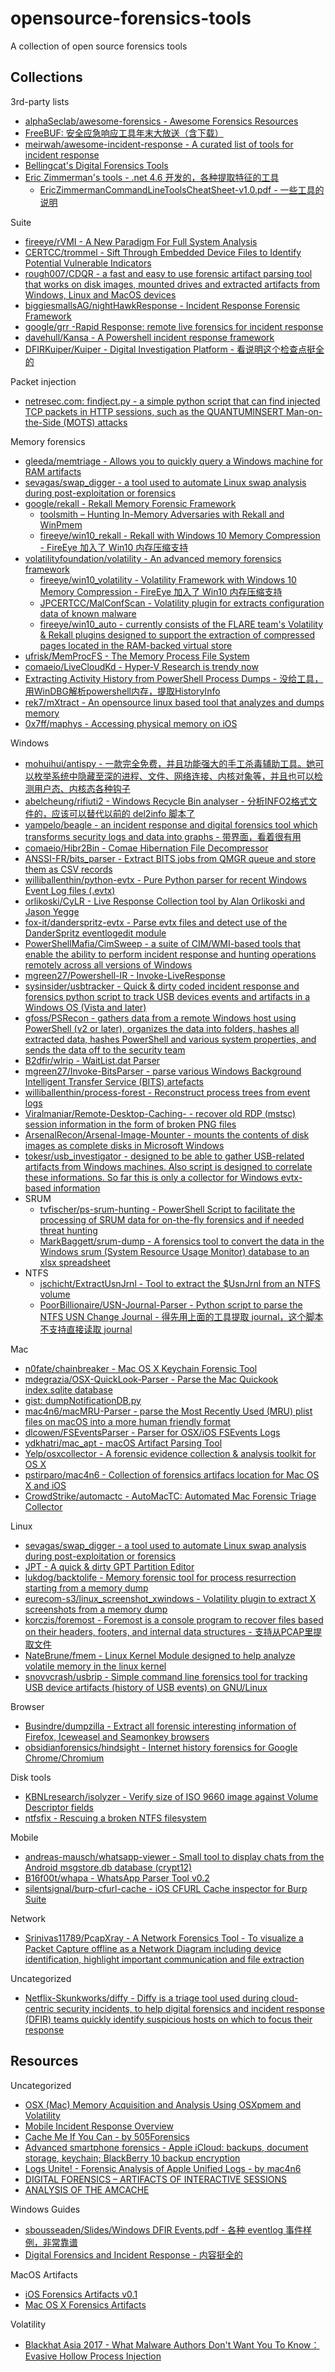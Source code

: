 # opensource-forensics-tools

A collection of open source forensics tools

## Collections

3rd-party lists

* [alphaSeclab/awesome-forensics - Awesome Forensics Resources](https://github.com/alphaSeclab/awesome-forensics)
* [FreeBUF: 安全应急响应工具年末大放送（含下载）](http://www.freebuf.com/sectool/87400.html)
* [meirwah/awesome-incident-response - A curated list of tools for incident response](https://github.com/meirwah/awesome-incident-response)
* [Bellingcat's Digital Forensics Tools](https://docs.google.com/document/d/1BfLPJpRtyq4RFtHJoNpvWQjmGnyVkfE2HYoICKOGguA/edit)
* [Eric Zimmerman's tools - .net 4.6 开发的，各种提取特征的工具](https://ericzimmerman.github.io/#!index.md)
  * [EricZimmermanCommandLineToolsCheatSheet-v1.0.pdf - 一些工具的说明](https://digital-forensics.sans.org/media/EricZimmermanCommandLineToolsCheatSheet-v1.0.pdf)

Suite

* [fireeye/rVMI - A New Paradigm For Full System Analysis](https://github.com/fireeye/rVMI)
* [CERTCC/trommel - Sift Through Embedded Device Files to Identify Potential Vulnerable Indicators](https://github.com/CERTCC/trommel)
* [rough007/CDQR - a fast and easy to use forensic artifact parsing tool that works on disk images, mounted drives and extracted artifacts from Windows, Linux and MacOS devices](https://github.com/rough007/CDQR)
* [biggiesmallsAG/nightHawkResponse - Incident Response Forensic Framework](https://github.com/biggiesmallsAG/nightHawkResponse)
* [google/grr -Rapid Response: remote live forensics for incident response](https://github.com/google/grr)
* [davehull/Kansa - A Powershell incident response framework](https://github.com/davehull/Kansa)
* [DFIRKuiper/Kuiper - Digital Investigation Platform - 看说明这个检查点挺全的](https://github.com/DFIRKuiper/Kuiper)

Packet injection

* [netresec.com: findject.py - a simple python script that can find injected TCP packets in HTTP sessions, such as the QUANTUMINSERT Man-on-the-Side (MOTS) attacks](https://www.netresec.com/?page=findject)

Memory forensics

* [gleeda/memtriage - Allows you to quickly query a Windows machine for RAM artifacts](https://github.com/gleeda/memtriage)
* [sevagas/swap_digger - a tool used to automate Linux swap analysis during post-exploitation or forensics](https://github.com/sevagas/swap_digger)
* [google/rekall - Rekall Memory Forensic Framework](https://github.com/google/rekall)
  * [toolsmith – Hunting In-Memory Adversaries with Rekall and WinPmem](https://holisticinfosec.org/toolsmith/pdf/may2015.pdf)
  * [fireeye/win10_rekall - Rekall with Windows 10 Memory Compression - FireEye 加入了 Win10 内存压缩支持](https://github.com/fireeye/win10_rekall)
* [volatilityfoundation/volatility - An advanced memory forensics framework](https://github.com/volatilityfoundation/volatility)
  * [fireeye/win10_volatility - Volatility Framework with Windows 10 Memory Compression - FireEye 加入了 Win10 内存压缩支持](https://github.com/fireeye/win10_volatility)
  * [JPCERTCC/MalConfScan - Volatility plugin for extracts configuration data of known malware](https://github.com/JPCERTCC/MalConfScan)
  * [fireeye/win10_auto - currently consists of the FLARE team's Volatility & Rekall plugins designed to support the extraction of compressed pages located in the RAM-backed virtual store](https://github.com/fireeye/win10_auto)
* [ufrisk/MemProcFS - The Memory Process File System](https://github.com/ufrisk/MemProcFS)
* [comaeio/LiveCloudKd - Hyper-V Research is trendy now](https://github.com/comaeio/LiveCloudKd)
* [Extracting Activity History from PowerShell Process Dumps - 没给工具，用WinDBG解析powershell内存，提取HistoryInfo](http://www.leeholmes.com/blog/2019/01/04/extracting-activity-history-from-powershell-process-dumps/)
* [rek7/mXtract - An opensource linux based tool that analyzes and dumps memory](https://github.com/rek7/mXtract)
* [0x7ff/maphys - Accessing physical memory on iOS](https://github.com/0x7ff/maphys)

Windows

* [mohuihui/antispy - 一款完全免费，并且功能强大的手工杀毒辅助工具。她可以枚举系统中隐藏至深的进程、文件、网络连接、内核对象等，并且也可以检测用户态、内核态各种钩子](https://github.com/mohuihui/antispy)
* [abelcheung/rifiuti2 - Windows Recycle Bin analyser - 分析INFO2格式文件的，应该可以替代以前的 del2info 脚本了](https://github.com/abelcheung/rifiuti2)
* [yampelo/beagle - an incident response and digital forensics tool which transforms security logs and data into graphs - 带界面，看着很有用](https://github.com/yampelo/beagle)
* [comaeio/Hibr2Bin - Comae Hibernation File Decompressor](https://github.com/comaeio/Hibr2Bin)
* [ANSSI-FR/bits_parser - Extract BITS jobs from QMGR queue and store them as CSV records](https://github.com/ANSSI-FR/bits_parser)
* [williballenthin/python-evtx - Pure Python parser for recent Windows Event Log files (.evtx)](https://github.com/williballenthin/python-evtx/blob/master/scripts/evtx_dump.py)
* [orlikoski/CyLR - Live Response Collection tool by Alan Orlikoski and Jason Yegge](https://github.com/orlikoski/CyLR)
* [fox-it/danderspritz-evtx - Parse evtx files and detect use of the DanderSpritz eventlogedit module](https://github.com/fox-it/danderspritz-evtx)
* [PowerShellMafia/CimSweep - a suite of CIM/WMI-based tools that enable the ability to perform incident response and hunting operations remotely across all versions of Windows](https://github.com/PowerShellMafia/CimSweep)
* [mgreen27/Powershell-IR - Invoke-LiveResponse](https://github.com/mgreen27/Powershell-IR)
* [sysinsider/usbtracker - Quick & dirty coded incident response and forensics python script to track USB devices events and artifacts in a Windows OS (Vista and later)](https://github.com/sysinsider/usbtracker)
* [gfoss/PSRecon - gathers data from a remote Windows host using PowerShell (v2 or later), organizes the data into folders, hashes all extracted data, hashes PowerShell and various system properties, and sends the data off to the security team](https://github.com/gfoss/PSRecon)
* [B2dfir/wlrip - WaitList.dat Parser](https://github.com/B2dfir/wlrip)
* [mgreen27/Invoke-BitsParser - parse various Windows Background Intelligent Transfer Service (BITS) artefacts](https://github.com/mgreen27/Invoke-BitsParser)
* [williballenthin/process-forest - Reconstruct process trees from event logs](https://github.com/williballenthin/process-forest)
* [Viralmaniar/Remote-Desktop-Caching- - recover old RDP (mstsc) session information in the form of broken PNG files](https://github.com/Viralmaniar/Remote-Desktop-Caching-)
* [ArsenalRecon/Arsenal-Image-Mounter - mounts the contents of disk images as complete disks in Microsoft Windows](https://github.com/ArsenalRecon/Arsenal-Image-Mounter)
* [tokesr/usb_investigator - designed to be able to gather USB-related artifacts from Windows machines. Also script is designed to correlate these informations. So far this is only a collector for Windows evtx-based information](https://github.com/tokesr/usb_investigator)
* SRUM
  * [tvfischer/ps-srum-hunting - PowerShell Script to facilitate the processing of SRUM data for on-the-fly forensics and if needed threat hunting](https://github.com/tvfischer/ps-srum-hunting)
  * [MarkBaggett/srum-dump - A forensics tool to convert the data in the Windows srum (System Resource Usage Monitor) database to an xlsx spreadsheet](https://github.com/MarkBaggett/srum-dump)
* NTFS
  * [jschicht/ExtractUsnJrnl - Tool to extract the $UsnJrnl from an NTFS volume](https://github.com/jschicht/ExtractUsnJrnl)
  * [PoorBillionaire/USN-Journal-Parser - Python script to parse the NTFS USN Change Journal - 得先用上面的工具提取 journal，这个脚本不支持直接读取 journal](https://github.com/PoorBillionaire/USN-Journal-Parser)

Mac

* [n0fate/chainbreaker - Mac OS X Keychain Forensic Tool](https://github.com/n0fate/chainbreaker)
* [mdegrazia/OSX-QuickLook-Parser - Parse the Mac Quickook index.sqlite database](https://github.com/mdegrazia/OSX-QuickLook-Parser)
* [gist: dumpNotificationDB.py](https://gist.github.com/CaledoniaProject/e7176eb644e5e78610d9f43cacaeb84b)
* [mac4n6/macMRU-Parser - parse the Most Recently Used (MRU) plist files on macOS into a more human friendly format](https://github.com/mac4n6/macMRU-Parser)
* [dlcowen/FSEventsParser - Parser for OSX/iOS FSEvents Logs](https://github.com/dlcowen/FSEventsParser)
* [ydkhatri/mac_apt - macOS Artifact Parsing Tool](https://github.com/ydkhatri/mac_apt)
* [Yelp/osxcollector - A forensic evidence collection & analysis toolkit for OS X](https://github.com/Yelp/osxcollector)
* [pstirparo/mac4n6 - Collection of forensics artifacs location for Mac OS X and iOS](https://github.com/pstirparo/mac4n6)
* [CrowdStrike/automactc - AutoMacTC: Automated Mac Forensic Triage Collector](https://github.com/CrowdStrike/automactc)

Linux

* [sevagas/swap_digger - a tool used to automate Linux swap analysis during post-exploitation or forensics](https://github.com/sevagas/swap_digger)
* [JPT - A quick & dirty GPT Partition Editor](http://newandroidbook.com/tools/jpt.html)
* [lukdog/backtolife - Memory forensic tool for process resurrection starting from a memory dump](https://github.com/lukdog/backtolife)
* [eurecom-s3/linux_screenshot_xwindows - Volatility plugin to extract X screenshots from a memory dump](https://github.com/eurecom-s3/linux_screenshot_xwindows)
* [korczis/foremost - Foremost is a console program to recover files based on their headers, footers, and internal data structures - 支持从PCAP里提取文件](https://github.com/korczis/foremost)
* [NateBrune/fmem - Linux Kernel Module designed to help analyze volatile memory in the linux kernel](https://github.com/NateBrune/fmem)
* [snovvcrash/usbrip - Simple command line forensics tool for tracking USB device artifacts (history of USB events) on GNU/Linux](https://github.com/snovvcrash/usbrip)

Browser

* [Busindre/dumpzilla - Extract all forensic interesting information of Firefox, Iceweasel and Seamonkey browsers](https://github.com/Busindre/dumpzilla)
* [obsidianforensics/hindsight - Internet history forensics for Google Chrome/Chromium](https://github.com/obsidianforensics/hindsight)

Disk tools

* [KBNLresearch/isolyzer - Verify size of ISO 9660 image against Volume Descriptor fields](https://github.com/KBNLresearch/isolyzer)
* [ntfsfix - Rescuing a broken NTFS filesystem](https://marcan.st/2015/10/rescuing-a-broken-ntfs-filesystem/)

Mobile

* [andreas-mausch/whatsapp-viewer - Small tool to display chats from the Android msgstore.db database (crypt12)](https://github.com/andreas-mausch/whatsapp-viewer)
* [B16f00t/whapa - WhatsApp Parser Tool v0.2](https://github.com/B16f00t/whapa)
* [silentsignal/burp-cfurl-cache - iOS CFURL Cache inspector for Burp Suite](https://github.com/silentsignal/burp-cfurl-cache)

Network

* [Srinivas11789/PcapXray - A Network Forensics Tool - To visualize a Packet Capture offline as a Network Diagram including device identification, highlight important communication and file extraction](https://github.com/Srinivas11789/PcapXray)

Uncategorized

* [Netflix-Skunkworks/diffy - Diffy is a triage tool used during cloud-centric security incidents, to help digital forensics and incident response (DFIR) teams quickly identify suspicious hosts on which to focus their response](https://github.com/Netflix-Skunkworks/diffy)

## Resources

Uncategorized

* [OSX (Mac) Memory Acquisition and Analysis Using OSXpmem and Volatility](https://ponderthebits.com/2017/02/osx-mac-memory-acquisition-and-analysis-using-osxpmem-and-volatility/)
* [Mobile Incident Response Overview](https://books.nowsecure.com/mobile-incident-response/en/overview/index.html)
* [Cache Me If You Can - by 505Forensics](https://speakerdeck.com/505forensics/cache-me-if-you-can)
* [Advanced smartphone forensics - Apple iCloud: backups, document storage, keychain; BlackBerry 10 backup encryption ](https://www.troopers.de/media/filer_public/48/4e/484ec809-8c6c-413b-a538-abb3e24231fd/troopers14-advanced_smartphone_forensics-vladimir_katalov.pdf)
* [Logs Unite! - Forensic Analysis of Apple Unified Logs - by mac4n6](https://github.com/mac4n6/Presentations/blob/master/Logs%20Unite!%20-%20Forensic%20Analysis%20of%20Apple%20Unified%20Logs/LogsUnite.pdf)
* [DIGITAL FORENSICS – ARTIFACTS OF INTERACTIVE SESSIONS](https://countuponsecurity.com/2017/11/22/digital-forensics-artifacts-of-interactive-sessions/)
* [ANALYSIS OF THE AMCACHE](https://www.ssi.gouv.fr/uploads/2019/01/anssi-coriin_2019-analysis_amcache.pdf)

Windows Guides

* [sbousseaden/Slides/Windows DFIR Events.pdf - 各种 eventlog 事件样例，非常靠谱](https://github.com/sbousseaden/Slides/blob/master/Windows%20DFIR%20Events.pdf)
* [Digital Forensics and Incident Response - 内容挺全的](https://www.jaiminton.com/cheatsheet/DFIR/)

MacOS Artifacts

* [iOS Forensics Artifacts v0.1](https://docs.google.com/spreadsheets/d/1z-44BUA2AVf8uqnoiDDSi7UxbyWy8KJqK4uaYq_0YYg/edit)
* [Mac OS X Forensics Artifacts](https://docs.google.com/spreadsheets/d/1X2Hu0NE2ptdRj023OVWIGp5dqZOw-CfxHLOW_GNGpX8/edit#gid=3)

Volatility

* [Blackhat Asia 2017 - What Malware Authors Don't Want You To Know： Evasive Hollow Process Injection](https://www.blackhat.com/docs/asia-17/materials/asia-17-KA-What-Malware-Authors-Don't-Want-You-To-Know-Evasive-Hollow-Process-Injection.pdf)







